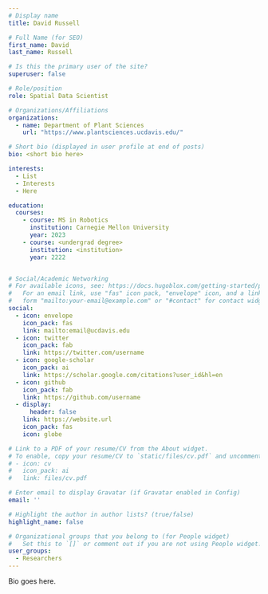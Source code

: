 ```yaml
---
# Display name
title: David Russell

# Full Name (for SEO)
first_name: David
last_name: Russell

# Is this the primary user of the site?
superuser: false

# Role/position
role: Spatial Data Scientist

# Organizations/Affiliations
organizations:
  - name: Department of Plant Sciences
    url: "https://www.plantsciences.ucdavis.edu/"

# Short bio (displayed in user profile at end of posts)
bio: <short bio here>

interests:
  - List
  - Interests
  - Here

education:
  courses:
    - course: MS in Robotics
      institution: Carnegie Mellon University
      year: 2023
    - course: <undergrad degree>
      institution: <institution>
      year: 2222


# Social/Academic Networking
# For available icons, see: https://docs.hugoblox.com/getting-started/page-builder/#icons
#   For an email link, use "fas" icon pack, "envelope" icon, and a link in the
#   form "mailto:your-email@example.com" or "#contact" for contact widget.
social:
  - icon: envelope
    icon_pack: fas
    link: mailto:email@ucdavis.edu
  - icon: twitter
    icon_pack: fab
    link: https://twitter.com/username
  - icon: google-scholar
    icon_pack: ai
    link: https://scholar.google.com/citations?user_id&hl=en
  - icon: github
    icon_pack: fab
    link: https://github.com/username
  - display:
      header: false
    link: https://website.url
    icon_pack: fas
    icon: globe

# Link to a PDF of your resume/CV from the About widget.
# To enable, copy your resume/CV to `static/files/cv.pdf` and uncomment the lines below.
# - icon: cv
#   icon_pack: ai
#   link: files/cv.pdf

# Enter email to display Gravatar (if Gravatar enabled in Config)
email: ''

# Highlight the author in author lists? (true/false)
highlight_name: false

# Organizational groups that you belong to (for People widget)
#   Set this to `[]` or comment out if you are not using People widget.
user_groups:
  - Researchers
---
```


Bio goes here.
